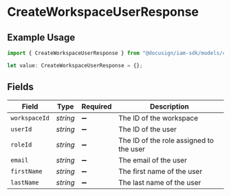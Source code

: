 # CreateWorkspaceUserResponse

## Example Usage

```typescript
import { CreateWorkspaceUserResponse } from "@docusign/iam-sdk/models/components";

let value: CreateWorkspaceUserResponse = {};
```

## Fields

| Field                                   | Type                                    | Required                                | Description                             |
| --------------------------------------- | --------------------------------------- | --------------------------------------- | --------------------------------------- |
| `workspaceId`                           | *string*                                | :heavy_minus_sign:                      | The ID of the workspace                 |
| `userId`                                | *string*                                | :heavy_minus_sign:                      | The ID of the user                      |
| `roleId`                                | *string*                                | :heavy_minus_sign:                      | The ID of the role assigned to the user |
| `email`                                 | *string*                                | :heavy_minus_sign:                      | The email of the user                   |
| `firstName`                             | *string*                                | :heavy_minus_sign:                      | The first name of the user              |
| `lastName`                              | *string*                                | :heavy_minus_sign:                      | The last name of the user               |